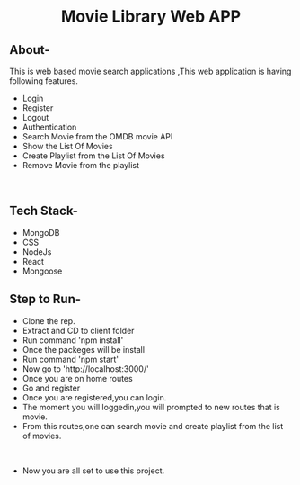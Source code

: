 <div align="center">
  <h1>Movie Library Web APP</h1>
  
</div>

## About-
This is web based movie search applications ,This web application is having following features.
- Login
- Register
- Logout
- Authentication
- Search Movie from the OMDB movie API
- Show the List Of Movies
- Create Playlist from the List Of Movies
- Remove Movie from the playlist
<br/>


## Tech Stack-
- MongoDB
- CSS
- NodeJs
- React
- Mongoose

## Step to Run-
- Clone the rep.
- Extract and CD to client folder
- Run command 'npm install'
- Once the packeges will be install 
- Run command 'npm start'
- Now go to 'http://localhost:3000/'
- Once you are on home routes
- Go and register
- Once you are registered,you can login.
- The moment you will loggedin,you will prompted to new routes that is movie.
- From this routes,one can search movie and create playlist from the list of movies.

<br/>






* Now you are all set to use this project.
